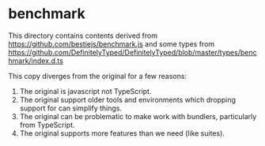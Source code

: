 # benchmark

This directory contains contents derived from https://github.com/bestiejs/benchmark.js and some types from https://github.com/DefinitelyTyped/DefinitelyTyped/blob/master/types/benchmark/index.d.ts

This copy diverges from the original for a few reasons:

1. The original is javascript not TypeScript.
2. The original support older tools and environments which dropping support for can simplify things.
3. The original can be problematic to make work with bundlers, particularly from TypeScript.
4. The original supports more features than we need (like suites).
